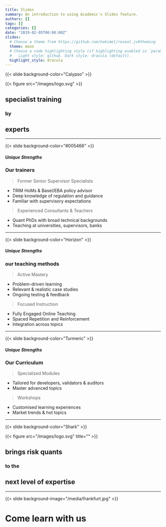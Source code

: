 ```yaml
---
title: Slides
summary: An introduction to using Academic's Slides feature.
authors: []
tags: []
categories: []
date: "2019-02-05T00:00:00Z"
slides:
  # Choose a theme from https://github.com/hakimel/reveal.js#theming
  theme: moon
  # Choose a code highlighting style (if highlighting enabled in `params.toml`)
  #   Light style: github. Dark style: dracula (default).
  highlight_style: dracula
---
```


{{< slide background-color="Calypso" >}}

{{< figure src="/images/logo.svg" >}}


## specialist training 
### by 
## experts

---
{{< slide background-color="#005466" >}}

##### Unique Strengths

### Our trainers
 
> Former Senior Supervisor Specialists
  
  * TRIM HoMs & Basel/EBA policy advisor
  * Deep knowledge of regulation and guidance
  * Familiar with supervisory expectations

> Experienced Consultants & Teachers
 
 * Quant PhDs with broad technical backgrounds
 * Teaching at universities, supervisors, banks

---

{{< slide background-color="Horizon" >}}


##### Unique Strengths

### our teaching methods

> Active Mastery
  + Problem-driven learning
  + Relevant & realistic case studies
  + Ongoing testing & feedback

> Focused Instruction    
  + Fully Engaged Online Teaching
  + Spaced Repetition and Reinforcement
  + Integration across topics

---

{{< slide background-color="Turmeric" >}}


##### Unique Strengths

### Our Curriculum

> Specialized Modules
 
 + Tailored for developers, validators & auditors
 + Master advanced topics

> Workshops

 + Customised learning experiences
 + Market trends & hot topics

---

{{< slide background-color="Shark" >}}


{{< figure src="/images/logo.svg" title="" >}}

## brings risk quants 
### to the 
## **next level** of **expertise**

---


{{< slide background-image="/media/frankfurt.jpg" >}}


# Come learn with us
